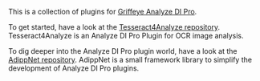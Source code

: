 This is a collection of plugins for [Griffeye Analyze DI Pro](https://www.griffeye.com/analyze-di/). 

To get started, have a look at the [Tesseract4Analyze repository](https://github.com/con-web-adipp/Tesseract4Analyze). Tesseract4Analyze is an Analyze DI Pro Plugin for OCR image analysis.

To dig deeper into the Analyze DI Pro plugin world, have a look at the [AdippNet repository](https://github.com/con-web-adipp/AdippNet). AdippNet is a small framework library to simplify the development of Analyze DI Pro plugins.
